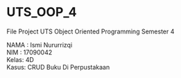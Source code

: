 # UTS_OOP_4
File Project UTS Object Oriented Programming Semester 4

NAMA : Ismi Nururrizqi <br>
NIM  : 17090042 <br>
Kelas: 4D <br>
Kasus: CRUD Buku Di Perpustakaan <br>
